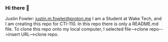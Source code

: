 ### Hi there 👋

Justin Fowler: justin.m.fowler@proton.me
I am a Student at Wake Tech, and I am creating this repo for CTI-110.
In this repo there is only a README.md file.
To clone this repo onto my local computer, I selected file-->clone repo-->insert URL-->clone repo.


<!--
**jm-fowler/jm-fowler** is a ✨ _special_ ✨ repository because its `README.md` (this file) appears on your GitHub profile.

Here are some ideas to get you started:

- 🔭 I’m currently working on ...
- 🌱 I’m currently learning ...
- 👯 I’m looking to collaborate on ...
- 🤔 I’m looking for help with ...
- 💬 Ask me about ...
- 📫 How to reach me: ...
- 😄 Pronouns: ...
- ⚡ Fun fact: ...
-->
